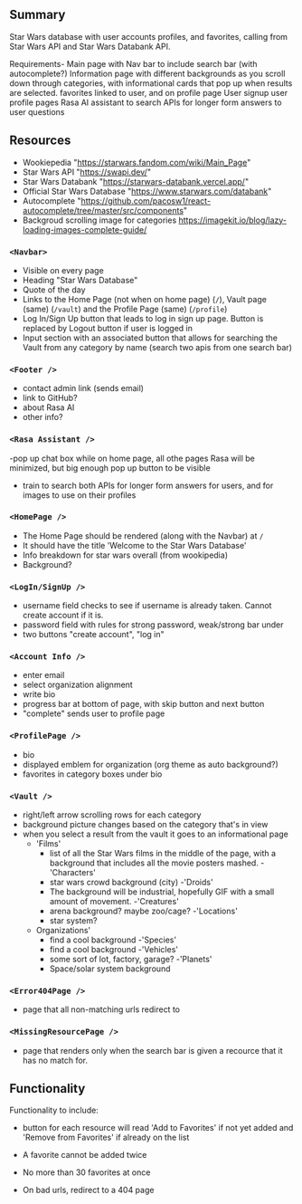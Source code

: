 ## Summary

Star Wars database with user accounts profiles, and favorites, calling from Star Wars API and Star Wars Databank API.

Requirements-
  Main page with Nav bar to include search bar (with autocomplete?)
  Information page with different backgrounds as you scroll down through categories, with informational cards that pop up when results are selected.
  favorites linked to user, and on profile page
  User signup
  user profile pages
  Rasa AI assistant to search APIs for longer form answers to user questions

## Resources

- Wookiepedia "https://starwars.fandom.com/wiki/Main_Page"
- Star Wars API "https://swapi.dev/"
- Star Wars Databank "https://starwars-databank.vercel.app/"
- Official Star Wars Database "https://www.starwars.com/databank"
- Autocomplete "https://github.com/pacosw1/react-autocomplete/tree/master/src/components"
- Backgroud scrolling image for categories https://imagekit.io/blog/lazy-loading-images-complete-guide/

### `<Navbar>`

- Visible on every page
- Heading "Star Wars Database"
- Quote of the day
- Links to the Home Page (not when on home page) (`/`), Vault page (same) (`/vault`) and the Profile Page (same) (`/profile`)
- Log In/Sign Up button that leads to log in sign up page. Button is replaced by Logout button if user is logged in
- Input section with an associated button that allows for searching the Vault from any category by name (search two apis from one search bar)

### `<Footer />`

- contact admin link (sends email)
- link to GitHub?
- about Rasa AI
- other info?

### `<Rasa Assistant />`

-pop up chat box while on home page, all othe pages Rasa will be minimized, but big enough pop up button to be visible
- train to search both APIs for longer form answers for users, and for images to use on their profiles

### `<HomePage />`

- The Home Page should be rendered (along with the Navbar) at `/`
- It should have the title 'Welcome to the Star Wars Database'
- Info breakdown for star wars overall (from wookipedia)
- Background?

### `<LogIn/SignUp />`

- username field checks to see if username is already taken. Cannot create account if it is.
- password field with rules for strong password, weak/strong bar under
- two buttons "create account", "log in"

### `<Account Info />`

- enter email
- select organization alignment
- write bio
- progress bar at bottom of page, with skip button and next button
- "complete" sends user to profile page

### `<ProfilePage />`

- bio
- displayed emblem for organization (org theme as auto background?)
- favorites in category boxes under bio

### `<Vault />`

- right/left arrow scrolling rows for each category
- background picture changes based on the category that's in view
- when you select a result from the vault it goes to an informational page
  - 'Films'
     - list of all the Star Wars films in the middle of the page, with a background that includes all the movie posters mashed.
  -'Characters'
     - star wars crowd background (city)
   -'Droids'
     - The background will be industrial, hopefully GIF with a small amount of movement.
   -'Creatures'
     - arena background? maybe zoo/cage?
   -'Locations'
     - star system?
   - Organizations'
     - find a cool background
   -'Species'
      - find a cool background
   -'Vehicles'
      - some sort of lot, factory, garage?
   -'Planets'
      - Space/solar system background

### `<Error404Page />`
- page that all non-matching urls redirect to

### `<MissingResourcePage />`
- page that renders only when the search bar is given a recource that it has no match for.

## Functionality

Functionality to include:

- button for each resource will read 'Add to Favorites' if not yet added and 'Remove from Favorites' if already on the list

- A favorite cannot be added twice

- No more than 30 favorites at once

- On bad urls, redirect to a 404 page